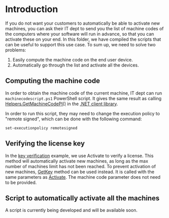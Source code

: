 # Introduction

If you do not want your customers to automatically be able to activate new machines, you can ask their IT dept to send you the list of machine codes of the computers where your software
will run in advance, so that you can activate these on your end. In this folder, we have compiled the scripts that can be useful to support this use case. To sum up, we need to solve two problems:

1. Easily compute the machine code on the end user device.
2. Automatically go through the list and activate all the devices.

## Computing the machine code 
In order to obtain the machine code of the current machine, IT dept can run `machinecodescript.ps1` PowerShell script. It gives the same result as calling [Helpers.GetMachineCodePI()](https://help.cryptolens.io/api/dotnet/api/SKM.V3.Methods.Helpers.html#SKM_V3_Methods_Helpers_GetMachineCodePI) in the [.NET client library](https://github.com/cryptolens/cryptolens-dotnet).

In order to run this script, they may need to change the execution policy to "remote signed", which can be done with the following command:

```
set-executionpolicy remotesigned
```

## Verifying the license key
In the [key verification](https://help.cryptolens.io/examples/key-verification) example, we use Activate to verify a license. This method will automatically activate new machines, as long as the max number of machines limit has not been reached. To prevent activation of new machines, [GetKey](https://help.cryptolens.io/api/dotnet/api/SKM.V3.Methods.Key.html#SKM_V3_Methods_Key_GetKey_System_String_SKM_V3_Models_KeyInfoModel_) method can be used instead. It is called with the same parameters as [Activate](https://help.cryptolens.io/api/dotnet/api/SKM.V3.Methods.Key.html#SKM_V3_Methods_Key_Activate_System_String_SKM_V3_Models_ActivateModel_). The machine code parameter does not need to be provided.

## Script to automatically activate all the machines
A script is currently being developed and will be available soon.